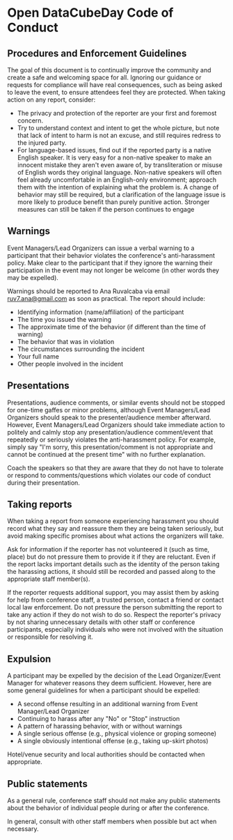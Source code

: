 # Open DataCubeDay Code of Conduct
## Procedures and Enforcement Guidelines

The goal of this document is to continually improve the community and create a
safe and welcoming space for all. Ignoring our guidance or requests for
compliance will have real consequences, such as being asked to leave the event,
to ensure attendees feel they are protected. When taking action on any report,
consider:

* The privacy and protection of the reporter are your first and foremost
  concern. 
* Try to understand context and intent to get the whole picture, but
  note that  lack of intent to harm is not an excuse, and still requires redress
  to the injured party. 
* For language-based issues, find out if the reported party is a native English
  speaker.  It is very easy for a non-native speaker to make an innocent mistake
  they aren't even aware of, by transliteration or misuse of English words they
  original language.  Non-native speakers will often feel already uncomfortable in
  an English-only environment; approach them with the intention of explaining what
  the problem is.  A change of behavior may still be required, but a clarification
  of the language issue is more likely to produce benefit than purely punitive
  action. Stronger measures can still be  taken if the person continues to engage
 
## Warnings

Event Managers/Lead Organizers can issue a verbal warning to a participant that
their behavior violates the conference's anti-harassment policy. Make clear to
the participant that if they ignore the warning their participation in the event
may not longer be welcome (in other words they may be expelled). 

Warnings should be reported to Ana Ruvalcaba via email ruv7.ana@gmail.com as
soon as practical. The report should include:
* Identifying information (name/affiliation) of the participant
* The time you issued the warning
* The approximate time of the behavior (if different than the time of warning)
* The behavior that was in violation
* The circumstances surrounding the incident
* Your full name
* Other people involved in the incident

## Presentations

Presentations, audience comments, or similar events should not be stopped for
one-time gaffes or minor problems, although Event Managers/Lead Organizers
should speak to the presenter/audience member afterward. However, Event
Managers/Lead Organizers should take immediate action to politely and calmly
stop any presentation/audience comment/event that repeatedly or seriously
violates the anti-harassment policy. For example, simply say "I'm sorry, this
presentation/comment is not appropriate and cannot be continued at the present
time" with no further explanation.

Coach the speakers so that they are aware that they do not have to tolerate or
respond to comments/questions which violates our code of conduct during their
presentation.

## Taking reports

When taking a report from someone experiencing harassment you should record what
they say and reassure them they are being taken seriously, but avoid making
specific promises about what actions the organizers will take. 

Ask for information if the reporter has not volunteered it (such as time, place)
but do not pressure them to provide it if they are reluctant. Even if the report
lacks important details such as the identity of the person taking the harassing
actions, it should still be recorded and passed along to the appropriate staff
member(s). 

If the reporter requests additional support, you may assist them by asking for
help from conference staff, a trusted person, contact a friend or contact local
law enforcement. Do not pressure the person submitting the report to take any
action if they do not wish to do so. Respect the reporter's privacy by not
sharing unnecessary details with other staff or conference participants,
especially individuals who were not involved with the situation or responsible
for resolving it.

## Expulsion

A participant may be expelled by the decision of the Lead Organizer/Event
Manager for whatever reasons they deem sufficient. However, here are some
general guidelines for when a participant should be expelled:
* A second offense resulting in an additional warning from Event Manager/Lead
  Organizer 
* Continuing to harass after any "No" or "Stop" instruction
* A pattern of harassing behavior, with or without warnings
* A single serious offense (e.g., physical violence or groping someone)
* A single obviously intentional offense (e.g., taking up-skirt photos)

Hotel/venue security and local authorities should be contacted when appropriate.

## Public statements

As a general rule, conference staff should not make any public statements about
the behavior of individual people during or after the conference.

In general, consult with other staff members when possible but act when
necessary.
